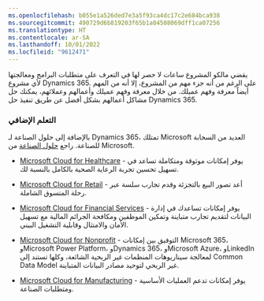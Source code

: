 ```yaml
---
ms.openlocfilehash: b055e1a526ded7e3a5f93ca4dc17c2e684bca938
ms.sourcegitcommit: 490729d6b819203f65b1a04508069dff1ca07256
ms.translationtype: HT
ms.contentlocale: ar-SA
ms.lasthandoff: 10/01/2022
ms.locfileid: "9612471"
---
```

يقضي مالكو المشروع ساعات لا حصر لها في التعرف على متطلبات البرامج ومعالجتها لأي مشروع Dynamics 365. على الرغم من أنه جزء مهم من المشروع، إلا أنه من المهم أيضاً معرفة وفهم عميلك. من خلال معرفة وفهم عميلك وأعمالهم وعملائهم، يمكنك حل مشاكل أعمالهم بشكل أفضل عن طريق تنفيذ حل Dynamics 365.

### <a name="further-learning"></a>التعلم الإضافي

بالإضافة إلى حلول الصناعة لـ Dynamics 365، تمتلك Microsoft العديد من السحابة للصناعة. راجع [حلول الصناعة](https://www.microsoft.com/industry/?azure-portal=true) من Microsoft.

- [Microsoft Cloud for Healthcare](https://www.microsoft.com/industry/health/microsoft-cloud-for-healthcare/?azure-portal=true) - يوفر إمكانات موثوقة ومتكاملة تساعد في تسهيل تحسين تجربة الرعاية الصحية بالكامل بالنسبة لك.

- [Microsoft Cloud for Retail](https://www.microsoft.com/industry/retail/microsoft-cloud-for-retail/?azure-portal=true) - أعد تصور البيع بالتجزئة وقدم تجارب سلسة عبر رحلة المتسوق الشاملة.

- [Microsoft Cloud for Financial Services](https://www.microsoft.com/industry/financial-services/microsoft-cloud-for-financial-services/?azure-portal=true) - يوفر إمكانات تساعدك في إدارة البيانات لتقديم تجارب متباينة وتمكين الموظفين ومكافحة الجرائم المالية مع تسهيل الأمان والامتثال وقابلية التشغيل البيني.

- [Microsoft Cloud for Nonprofit](https://www.microsoft.com/nonprofits/microsoft-cloud-for-nonprofit?azure-portal=true&activetab=pivot-1%3aprimaryr7) - التوفيق بين إمكانات Microsoft 365، وMicrosoft Power Platform، وDynamics 365، وMicrosoft Azure، وLinkedIn لمعالجة سيناريوهات المنظمات غير الربحية الشائعة، وكلها تستند إلى Common Data Model غير الربحي لتوحيد مصادر البيانات المتباينة.

- [Microsoft Cloud for Manufacturing](https://www.microsoft.com/industry/manufacturing/microsoft-cloud-for-manufacturing/?azure-portal=true) - يوفر إمكانات تدعم العمليات الأساسية ومتطلبات الصناعة.

